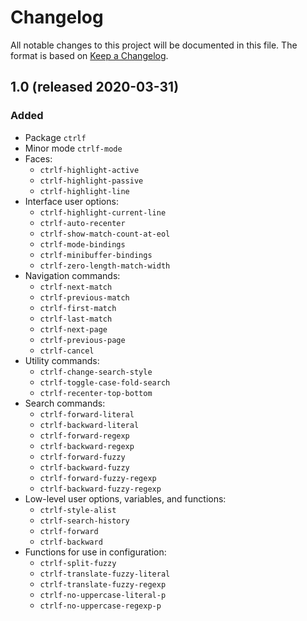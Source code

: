 # Changelog

All notable changes to this project will be documented in this file.
The format is based on [Keep a Changelog].

## 1.0 (released 2020-03-31)
### Added
* Package `ctrlf`
* Minor mode `ctrlf-mode`
* Faces:
    * `ctrlf-highlight-active`
    * `ctrlf-highlight-passive`
    * `ctrlf-highlight-line`
* Interface user options:
    * `ctrlf-highlight-current-line`
    * `ctrlf-auto-recenter`
    * `ctrlf-show-match-count-at-eol`
    * `ctrlf-mode-bindings`
    * `ctrlf-minibuffer-bindings`
    * `ctrlf-zero-length-match-width`
* Navigation commands:
    * `ctrlf-next-match`
    * `ctrlf-previous-match`
    * `ctrlf-first-match`
    * `ctrlf-last-match`
    * `ctrlf-next-page`
    * `ctrlf-previous-page`
    * `ctrlf-cancel`
* Utility commands:
    * `ctrlf-change-search-style`
    * `ctrlf-toggle-case-fold-search`
    * `ctrlf-recenter-top-bottom`
* Search commands:
    * `ctrlf-forward-literal`
    * `ctrlf-backward-literal`
    * `ctrlf-forward-regexp`
    * `ctrlf-backward-regexp`
    * `ctrlf-forward-fuzzy`
    * `ctrlf-backward-fuzzy`
    * `ctrlf-forward-fuzzy-regexp`
    * `ctrlf-backward-fuzzy-regexp`
* Low-level user options, variables, and functions:
    * `ctrlf-style-alist`
    * `ctrlf-search-history`
    * `ctrlf-forward`
    * `ctrlf-backward`
* Functions for use in configuration:
    * `ctrlf-split-fuzzy`
    * `ctrlf-translate-fuzzy-literal`
    * `ctrlf-translate-fuzzy-regexp`
    * `ctrlf-no-uppercase-literal-p`
    * `ctrlf-no-uppercase-regexp-p`

[keep a changelog]: https://keepachangelog.com/en/1.0.0/
